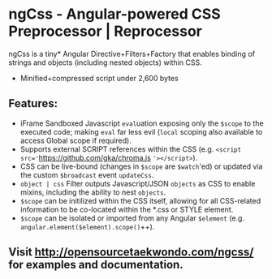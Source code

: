 # ngCss - Angular-powered CSS Preprocessor | Reprocessor
ngCss is a tiny* Angular Directive+Filters+Factory that enables binding of strings and objects (including nested objects) within CSS.
* Minified+compressed script under 2,600 bytes

## Features:
* iFrame Sandboxed Javascript `eval`uation exposing only the `$scope` to the executed code; making `eval` far less evil (`local` scoping also available to access Global scope if required).
* Supports external SCRIPT references within the CSS (e.g. `<script src='`https://github.com/gka/chroma.js `'></script>`).
* CSS can be live-bound (changes in `$scope` are `$watch`'ed) or updated via the custom `$broadcast` event `updateCss`.
* `object | css` Filter outputs Javascript/JSON `objects` as CSS to enable mixins, including the ability to nest `objects`.
* `$scope` can be initilized within the CSS itself, allowing for all CSS-related information to be co-located within the *.css or STYLE element.
* `$scope` can be isolated or imported from any Angular `$element` (e.g. `angular.element($element).scope()`++).

## Visit http://opensourcetaekwondo.com/ngcss/ for examples and documentation.
